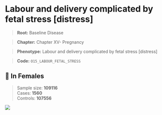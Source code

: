 # Labour and delivery complicated by fetal stress [distress]

> **Root:** Baseline Disease  

> **Chapter:** Chapter XV- Pregnancy  

> **Phenotype:** Labour and delivery complicated by fetal stress [distress]  

> **Code:** `O15_LABOUR_FETAL_STRESS`

## 👩 In Females  
> Sample size: **109116**  
> Cases: **1560**  
> Controls: **107556**
<img src="/Disease/Figures/ALL/Baseline/O15_LABOUR_FETAL_STRESS.png"/>
<CsvTable src="/Disease/Data/ALL/Baseline/LG_O15_LABOUR_FETAL_STRESS.csv" label="🔍 View full results" />
